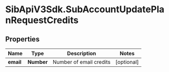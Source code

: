 # SibApiV3Sdk.SubAccountUpdatePlanRequestCredits

## Properties
Name | Type | Description | Notes
------------ | ------------- | ------------- | -------------
**email** | **Number** | Number of email credits | [optional] 


